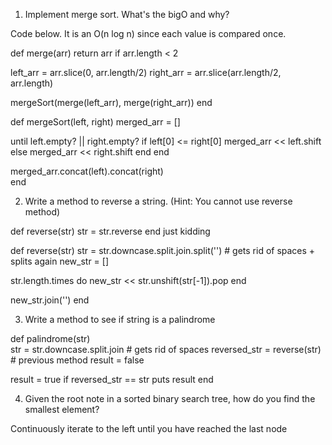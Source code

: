 1. Implement merge sort. What's the bigO and why?

Code below. It is an O(n log n) since each value is compared once.

def merge(arr)
  return arr if arr.length < 2
  
  left_arr = arr.slice(0, arr.length/2)
  right_arr = arr.slice(arr.length/2, arr.length)

  mergeSort(merge(left_arr), merge(right_arr))
end

def mergeSort(left, right)
  merged_arr = []

  until left.empty? || right.empty?
    if left[0] <= right[0]
      merged_arr << left.shift
    else
      merged_arr << right.shift
    end
  end

  merged_arr.concat(left).concat(right)  
end



2. Write a method to reverse a string. (Hint: You cannot use reverse method)

def reverse(str)
  str = str.reverse
end
just kidding

def reverse(str)
  str = str.downcase.split.join.split('') # gets rid of spaces + splits again
  new_str = []

  str.length.times do
    new_str << str.unshift(str[-1]).pop
  end
  
  new_str.join('')
end



3. Write a method to see if string is a palindrome

def palindrome(str)  
  str = str.downcase.split.join # gets rid of spaces
  reversed_str = reverse(str) # previous method
  result = false
  
  result = true if reversed_str == str 
  puts result
end



4. Given the root note in a sorted binary search tree, how do you find the smallest element?

Continuously iterate to the left until you have reached the last node


